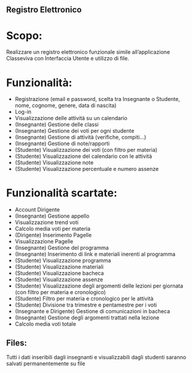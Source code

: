 ## Registro Elettronico
# Scopo:
Realizzare un registro elettronico funzionale simile all’applicazione Classeviva con Interfaccia Utente e utilizzo di file.

# Funzionalità:

- Registrazione (email e password, scelta tra Insegnante o Studente, nome, cognome, genere, data di nascita)
- Log-in
- Visualizzazione delle attività su un calendario
- (Insegnante) Gestione delle classi
- (Insegnante) Gestione dei voti per ogni studente
- (Insegnante) Gestione di attività (verifiche, compiti…)
- (Insegnante) Gestione di note/rapporti
- (Studente) Visualizzazione dei voti (con filtro per materia)
- (Studente) Visualizzazione del calendario con le attività 
- (Studente) Visualizzazione note
- (Studente) Visualizzazione percentuale e numero assenze


# Funzionalità scartate: 

- Account Dirigente
- (Insegnante) Gestione appello
- Visualizzazione trend voti
- Calcolo media voti per materia
- (Dirigente) Inserimento Pagelle
- Visualizzazione Pagelle
- (Insegnante) Gestione del programma
- (Insegnante) Inserimento di link e materiali inerenti al programma
- (Studente) Visualizzazione programma
- (Studente) Visualizzazione materiali
- (Studente) Visualizzazione bacheca
- (Studente) Visualizzazione assenze
- (Studente) Visualizzazione degli argomenti delle lezioni per giornata (con filtro per materia e cronologico)
- (Studente) Filtro per materia e cronologico per le attività
- (Studente) Divisione tra trimestre e pentamestre per i voti
- (Insegnante e Dirigente) Gestione di comunicazioni in bacheca
- (Insegnante) Gestione degli argomenti trattati nella lezione
- Calcolo media voti totale

## Files:
Tutti i dati inseribili dagli insegnanti e visualizzabili dagli studenti saranno salvati permanentemente su file
